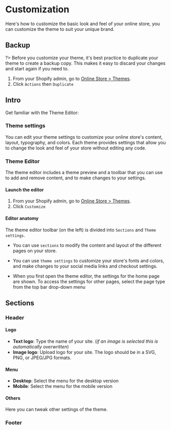 # Customization
Here's how to customize the basic look and feel of your online store, you can customize the theme to suit your unique brand.

## Backup
?> Before you customize your theme, it's best practice to duplicate your theme to create a backup copy. This makes it easy to discard your changes and start again if you need to.

1. From your Shopify admin, go to [Online Store > Themes](https://www.shopify.com/admin/themes?ref=OpenThinking).
1. Click `Actions` then `Duplicate`

## Intro
Get familiar with the Theme Editor:

### Theme settings
You can edit your theme settings to customize your online store's content, layout, typography, and colors. Each theme provides settings that allow you to change the look and feel of your store without editing any code.

### Theme Editor 
The theme editor includes a theme preview and a toolbar that you can use to add and remove content, and to make changes to your settings. 

#### Launch the editor
1. From your Shopify admin, go to [Online Store > Themes](https://www.shopify.com/admin/themes?ref=OpenThinking).
1. Click `Customize`

#### Editor anatomy
The theme editor toolbar (on the left) is divided into `Sections` and `Theme settings`.

- You can use `sections` to modify the content and layout of the different pages on your store. 
- You can use `theme settings` to customize your store's fonts and colors, and make changes to your social media links and checkout settings.

- When you first open the theme editor, the settings for the home page are shown. To access the settings for other pages, select the page type from the top bar drop-down menu

## Sections

### Header
#### Logo
- __Text logo__: Type the name of your site. (_if an image is selected this is automatically overwritten_)
- __Image logo__: Upload logo for your site. The logo should be in a SVG, PNG, or JPEG/JPG formats.

#### Menu
- __Desktop__: Select the menu for the desktop version
- __Mobile__: Select the menu for the mobile version

#### Others
Here you can tweak other settings of the theme.

### Footer
